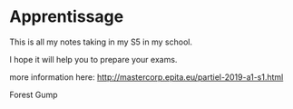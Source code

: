 # Apprentissage

This is all my notes taking in my S5 in my school.

I hope it will help you to prepare your exams.

more information here: http://mastercorp.epita.eu/partiel-2019-a1-s1.html

Forest Gump
